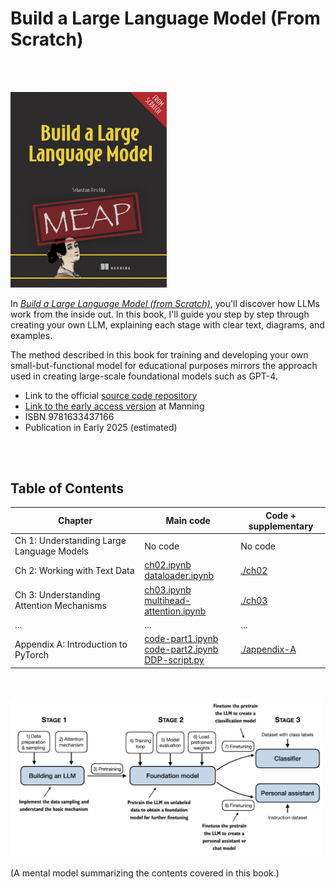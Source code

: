 # Build a Large Language Model (From Scratch)


<br>
<br>


<a href="http://mng.bz/orYv"><img src="images/cover.jpg" width="250px"></a>

In [*Build a Large Language Model (from Scratch)*](http://mng.bz/orYv), you'll discover how LLMs work from the inside out. In this book, I'll guide you step by step through creating your own LLM, explaining each stage with clear text, diagrams, and examples. 

The method described in this book for training and developing your own small-but-functional model for educational purposes mirrors the approach used in creating large-scale foundational models such as GPT-4.

- Link to the official [source code repository](https://github.com/rasbt/LLMs-from-scratch)
- [Link to the early access version](http://mng.bz/orYv) at Manning
- ISBN 9781633437166
- Publication in Early 2025 (estimated)

<br>
<br>

## Table of Contents

| Chapter                                   | Main code                                                    | Code + supplementary         |
| ----------------------------------------- | ------------------------------------------------------------ | ---------------------------- |
| Ch 1: Understanding Large Language Models | No code                                                      | No code                      |
| Ch 2: Working with Text Data              | [ch02.ipynb](ch02/01_main-chapter-code/ch02.ipynb)<br />[dataloader.ipynb](ch02/01_main-chapter-code/dataloader.ipynb) | [./ch02](./ch02)             |
| Ch 3: Understanding Attention Mechanisms  | [ch03.ipynb](ch03/01_main-chapter-code/ch03.ipynb)<br />[multihead-attention.ipynb](ch03/01_main-chapter-code/multihead-attention.ipynb) | [./ch03](./ch03)             |
| ...                                       | ...                                                          | ...                          |
| Appendix A: Introduction to PyTorch       | [code-part1.ipynb](03_main-chapter-code/01_main-chapter-code/code-part1.ipynb)<br />[code-part2.ipynb](03_main-chapter-code/01_main-chapter-code/code-part2.ipynb)<br />[DDP-script.py](03_main-chapter-code/01_main-chapter-code/DDP-script.py) | [./appendix-A](./appendix-A) |

<br>
<br>

<img src="images/mental-model.png" width="500px">

(A mental model summarizing the contents covered in this book.)